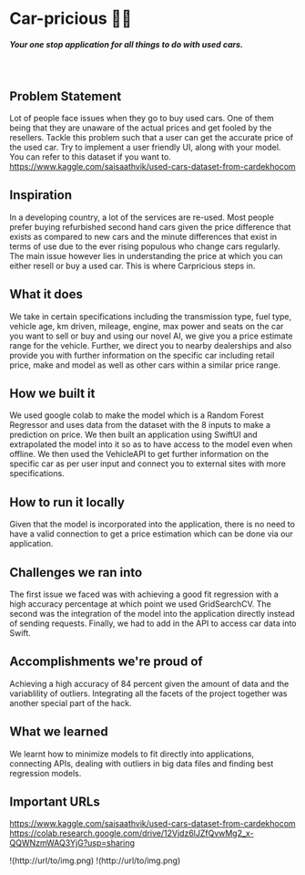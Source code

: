 # Car-pricious 🚗💨
##### Your one stop application for all things to do with used cars. 
&nbsp;


## Problem Statement
Lot of people face issues when they go to buy used cars. One of them being that they are unaware of the actual prices and get fooled by the resellers. Tackle this problem such that a user can get the accurate price of the used car. Try to implement a user friendly UI, along with your model.
You can refer to this dataset if you want to.
https://www.kaggle.com/saisaathvik/used-cars-dataset-from-cardekhocom

## Inspiration
In a developing country, a lot of the services are re-used. Most people prefer buying refurbished second hand cars given the price difference that exists as compared to new cars and the minute differences that exist in terms of use due to the ever rising populous who change cars regularly. The main issue however lies in understanding the price at which you can either resell or buy a used car. This is where Carpricious steps in.

## What it does
We take in certain specifications including the transmission type,	fuel type,	vehicle age,	km driven,	mileage,	engine,	max power and	seats on the car you want to sell or buy and using our novel AI, we give you a price estimate range for the vehicle. Further, we direct you to nearby dealerships and also provide you with further information on the specific car including retail price, make and model as well as other cars within a similar price range. 


## How we built it
We used google colab to make the model which is a Random Forest Regressor and uses data from the dataset with the 8 inputs to make a prediction on price. We then built an application using SwiftUI and extrapolated the model into it so as to have access to the model even when offline. We then used the VehicleAPI to get further information on the specific car as per user input and connect you to external sites with more specifications.


## How to run it locally
Given that the model is incorporated into the application, there is no need to have a valid connection to get a price estimation which can be done via our application. 


## Challenges we ran into
The first issue we faced was with achieving a good fit regression with a high accuracy percentage at which point we used GridSearchCV. The second was the integration of the model into the application directly instead of sending requests. Finally, we had to add in the API to access car data into Swift.


## Accomplishments we're proud of
Achieving a high accuracy of 84 percent given the amount of data and the variablility of outliers. Integrating all the facets of the project together was another special part of the hack.


## What we learned
We learnt how to minimize models to fit directly into applications, connecting APIs, dealing with outliers in big data files and finding best regression models.


## Important URLs
https://www.kaggle.com/saisaathvik/used-cars-dataset-from-cardekhocom
https://colab.research.google.com/drive/12Vjdz6lJZfQvwMg2_x-QQWNzmWAQ3YjG?usp=sharing

!(http://url/to/img.png)
!(http://url/to/img.png)

